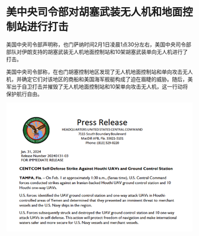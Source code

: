 # 美中央司令部对胡塞武装无人机和地面控制站进行打击

美国中央司令部声明称，也门萨纳时间2月1日凌晨1点30分左右，美国中央司令部部队对伊朗支持的胡塞武装无人机地面控制站和10架胡塞武装单向无人机进行了打击。

美国中央司令部称，在也门胡塞控制地区发现了无人机地面控制站和单向攻击无人机，并确定它们对该地区的商船和美国海军舰艇构成了迫在眉睫的威胁。随后，美军出于自卫打击并摧毁了无人机地面控制站和10架单向攻击无人机，这一行动将保护航行自由。

![5be87aeb49f350caf4acab35caecc68f.jpg](https://raw.githubusercontent.com/qqhsx/qqnews_image/main/2024/02/01/美中央司令部对胡塞武装无人机和地面控制站进行打击/5be87aeb49f350caf4acab35caecc68f.jpg)

